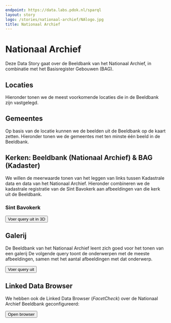 ```yaml
---
endpoint: https://data.labs.pdok.nl/sparql
layout: story
logo: /stories/nationaal-archief/NAlogo.jpg
title: Nationaal Archief
---
```


# Nationaal Archief

Deze Data Story gaat over de Beeldbank van het Nationaal Archief,
in combinatie met het Basisregister Gebouwen (BAG).

## Locaties

Hieronder tonen we de meest voorkomende locaties die in de Beeldbank
zijn vastgelegd.

<div data-query="http://127.0.0.1:4000/stories/nationaal-archief/#query=prefix+dce%3A+%3Chttp%3A%2F%2Fpurl.org%2Fdc%2Felements%2F1.1%2F%3E%0Aprefix+rdfs%3A+%3Chttp%3A%2F%2Fwww.w3.org%2F2000%2F01%2Frdf-schema%23%3E%0Aprefix+schema%3A+%3Chttp%3A%2F%2Fschema.org%2F%3E%0Aselect+%3Flocation+(count(%3Fimage)+as+%3Fn)+%7B%0A++%3Fimage+a+schema%3APhotograph.%0A++%7B%0A++++%3Fimage+schema%3AcontentLocation%2Frdfs%3Alabel+%3Flocation.%0A++%7D+union+%7B%0A++++%3Fimage+schema%3AcontentLocation+%3Flocation.%0A++++filter(isLiteral(%3Flocation))%0A++%7D%0A%7D%0Agroup+by+%3Flocation%0Aorder+by+desc(%3Fn)%0Alimit+20%0A&contentTypeConstruct=text%2Fturtle&contentTypeSelect=application%2Fsparql-results%2Bjson&endpoint=https%3A%2F%2Fdata.labs.pdok.nl%2Fsparql&requestMethod=POST&tabTitle=Query&headers=%7B%7D&outputFormat=gchart&outputSettings=%7B%22chartConfig%22%3A%7B%22options%22%3A%7B%22hAxis%22%3A%7B%22useFormatFromData%22%3Atrue%2C%22minValue%22%3Anull%2C%22maxValue%22%3Anull%2C%22viewWindow%22%3Anull%2C%22viewWindowMode%22%3Anull%7D%2C%22legacyScatterChartLabels%22%3Atrue%2C%22legend%22%3A%22right%22%2C%22vAxes%22%3A%5B%7B%22useFormatFromData%22%3Atrue%2C%22viewWindow%22%3A%7B%22max%22%3Anull%2C%22min%22%3Anull%7D%2C%22minValue%22%3Anull%2C%22maxValue%22%3Anull%7D%2C%7B%22useFormatFromData%22%3Atrue%2C%22viewWindow%22%3A%7B%22max%22%3Anull%2C%22min%22%3Anull%7D%2C%22minValue%22%3Anull%2C%22maxValue%22%3Anull%7D%5D%2C%22isStacked%22%3Afalse%2C%22booleanRole%22%3A%22certainty%22%2C%22width%22%3A600%2C%22height%22%3A371%7D%2C%22state%22%3A%7B%7D%2C%22view%22%3A%7B%22columns%22%3Anull%2C%22rows%22%3Anull%7D%2C%22isDefaultVisualization%22%3Afalse%2C%22chartType%22%3A%22ColumnChart%22%7D%2C%22motionChartState%22%3Anull%7D"
     data-query-sparql="locaties.rq"
     data-query-output="gchart">
</div>

## Gemeentes

Op basis van de locatie kunnen we de beelden uit de Beeldbank op de
kaart zetten.  Hieronder tonen we de gemeentes met ten minste één
beeld in de Beeldbank.

<div data-query
     data-query-endpoint="https://api.demo.triply.cc/datasets/kadaster/brt/services/sparql/sparql"
     data-query-sparql="gemeentes.rq"
     data-query-output="leaflet">
</div>

## Kerken: Beeldbank (Nationaal Archief) & BAG (Kadaster)

We willen de meerwaarde tonen van het leggen van links tussen
Kadastrale data en data van het Nationaal Archief.  Hieronder
combineren we de kadastrale registratie van de Sint Bavokerk aan
afbeeldingen van die kerk uit de Beeldbank.

### Sint Bavokerk

<div data-query
     data-query-output="leaflet"
     data-query-sparql="sint-bavokerk-graphdb.rq"></div>

<a href="https://nightly.yasgui.triply.cc/#query=prefix%20bag%3A%20%3Chttp%3A%2F%2Fbag.basisregistraties.overheid.nl%2Fdef%2Fbag%23%3E%0Aprefix%20dce%3A%20%3Chttp%3A%2F%2Fpurl.org%2Fdc%2Felements%2F1.1%2F%3E%0Aprefix%20geo%3A%20%3Chttp%3A%2F%2Fwww.opengis.net%2Font%2Fgeosparql%23%3E%0Aprefix%20pand%3A%20%3Chttp%3A%2F%2Fbag.basisregistraties.overheid.nl%2Fbag%2Fid%2Fpand%2F%3E%0Aprefix%20owl%3A%20%3Chttp%3A%2F%2Fwww.w3.org%2F2002%2F07%2Fowl%23%3E%0Aprefix%20rdfs%3A%20%3Chttp%3A%2F%2Fwww.w3.org%2F2000%2F01%2Frdf-schema%23%3E%0Aprefix%20schema%3A%20%3Chttp%3A%2F%2Fschema.org%2F%3E%0Aprefix%20xsd%3A%20%3Chttp%3A%2F%2Fwww.w3.org%2F2001%2FXMLSchema%23%3E%0Aselect%20%3Fshape%20%3FshapeHeight%20%3FshapeLabel%20%3FshapeName%20%7B%0A%20%20bind(40%20as%20%3FshapeHeight)%0A%20%20%7B%0A%20%20%20%20select%0A%20%20%20%20%20%20(sample(%3Ftitle)%20as%20%3Ftitle)%0A%20%20%20%20%20%20(group_concat(%3Fwidget%3Bseparator%3D'%3Chr%3E')%20as%20%3Fwidgets)%0A%20%20%20%20%7B%0A%20%20%20%20%20%20%7B%0A%20%20%20%20%20%20%20%20select%0A%20%20%20%20%20%20%20%20%20%20%3Fimage%0A%20%20%20%20%20%20%20%20%20%20(strdt(%3FdateStr%2Cxsd%3Adate)%20as%20%3Fdate)%0A%20%20%20%20%20%20%20%20%20%20%3Fdescription%0A%20%20%20%20%20%20%20%20%20%20(group_concat(distinct%20%3Fformat%3Bseparator%3D'%2C%20')%20as%20%3Fformat)%0A%20%20%20%20%20%20%20%20%20%20%3Fpand%0A%20%20%20%20%20%20%20%20%20%20(group_concat(distinct%20%3Fsubject%3Bseparator%3D'%2C%20')%20as%20%3Fsubject)%0A%20%20%20%20%20%20%20%20%20%20%3Ftitle%0A%20%20%20%20%20%20%20%20%20%20(sample(%3Furl)%20as%20%3Furl)%0A%20%20%20%20%20%20%20%20%7B%0A%20%20%20%20%20%20%20%20%20%20bind(pand%3A0392100000065734%20as%20%3Fpand)%0A%20%20%20%20%20%20%20%20%20%20%3Fimage%20dce%3Adate%20%3FdateStr%3B%0A%20%20%20%20%20%20%20%20%20%20%20%20%20%20%20%20%20dce%3Adescription%20%3Fdescription%3B%0A%20%20%20%20%20%20%20%20%20%20%20%20%20%20%20%20%20dce%3Aformat%20%3Fformat%3B%0A%20%20%20%20%20%20%20%20%20%20%20%20%20%20%20%20%20dce%3Asubject%20%3Fsubject%3B%0A%20%20%20%20%20%20%20%20%20%20%20%20%20%20%20%20%20dce%3Atitle%20%3Ftitle%3B%0A%20%20%20%20%20%20%20%20%20%20%20%20%20%20%20%20%20owl%3AsameAs%20%3Fpand%3B%0A%20%20%20%20%20%20%20%20%20%20%20%20%20%20%20%20%20schema%3AcontentLocation%20%3Flocation%3B%0A%20%20%20%20%20%20%20%20%20%20%20%20%20%20%20%20%20schema%3Athumbnail%20%3Furl.%0A%20%20%20%20%20%20%20%20%7D%0A%20%20%20%20%20%20%20%20group%20by%20%3Fimage%20%3FdateStr%20%3Fdescription%20%3Fpand%20%3Ftitle%0A%20%20%20%20%20%20%20%20order%20by%20desc(%3Fdate)%0A%20%20%20%20%20%20%7D%0A%20%20%20%20%20%20bind(concat(%0A%20%20%20%20%20%20%20%20'%3Ch5%3E'%2Cstr(%3Fdescription)%2C'%3C%2Fh5%3E'%2C%0A%20%20%20%20%20%20%20%20'%3Cfigure%3E'%2C%0A%20%20%20%20%20%20%20%20%20%20'%3Ca%20href%3D%22'%2Cstr(%3Furl)%2C'%22%20target%3D%22_blank%22%3E'%2C%0A%20%20%20%20%20%20%20%20%20%20%20%20'%3Cimg%20src%3D%22'%2Cstr(%3Furl)%2C'%22%20width%3D%22250px%22%3E'%2C%0A%20%20%20%20%20%20%20%20%20%20'%3C%2Fa%3E'%2C%0A%20%20%20%20%20%20%20%20%20%20'%3Cfigcaption%3E'%2C%0A%20%20%20%20%20%20%20%20%20%20%20%20'%3Cdl%3E'%2C%0A%20%20%20%20%20%20%20%20%20%20%20%20%20%20'%3Cdt%3EDatum%3C%2Fdt%3E%3Cdd%3E'%2Cyear(%3Fdate)%2C'-'%2Cmonth(%3Fdate)%2C'-'%2Cday(%3Fdate)%2C'%3C%2Fdd%3E'%2C%0A%20%20%20%20%20%20%20%20%20%20%20%20%20%20if(%3Fformat%3D''%2C''%2Cconcat('%3Cdt%3EFormaten%3C%2Fdt%3E%3Cdd%3E'%2Cstr(%3Fformat)%2C'%3C%2Fdd%3E'))%2C%0A%20%20%20%20%20%20%20%20%20%20%20%20%20%20if(%3Fsubject%3D''%2C''%2Cconcat('%3Cdt%3EOnderwerpen%3C%2Fdt%3E%3Cdd%3E'%2Cstr(%3Fsubject)%2C'%3C%2Fdd%3E'))%2C%0A%20%20%20%20%20%20%20%20%20%20%20%20'%3C%2Fdl%3E'%2C%0A%20%20%20%20%20%20%20%20%20%20'%3C%2Ffigcaption%3E'%2C%0A%20%20%20%20%20%20%20%20'%3C%2Ffigure%3E')%20as%20%3Fwidget)%0A%20%20%20%20%7D%0A%20%20%20%20group%20by%20%3Fpand%0A%20%20%7D%0A%20%20bind(pand%3A0392100000065734%20as%20%3Fpand)%0A%20%20service%20%3Chttps%3A%2F%2Fdata.pdok.nl%2Fsparql%3E%20%7B%0A%20%20%20%20%3Fpand%20geo%3AhasGeometry%2Fgeo%3AasWKT%20%3Fshape%3B%0A%20%20%20%20%20%20%20%20%20%20bag%3Aidentificatiecode%20%3FpandId.%0A%20%20%20%20%3Fverblijfsobject%20bag%3Ahoofdadres%20%3Fnummeraanduiding%3B%0A%20%20%20%20%20%20%20%20%20%20%20%20%20%20%20%20%20%20%20%20%20bag%3Apandrelatering%20%3Fpand.%0A%20%20%20%20%3FopenbareRuimte%20bag%3AnaamOpenbareRuimte%20%3FopenbareRuimteNaam%3B%0A%20%20%20%20%20%20%20%20%20%20%20%20%20%20%20%20%20%20%20%20bag%3AbijbehorendeWoonplaats%20%3Fwoonplaats.%0A%20%20%20%20%3Fwoonplaats%20rdfs%3Alabel%20%3FwoonplaatsNaam.%0A%20%20%20%20%3Fnummeraanduiding%20bag%3AbijbehorendeOpenbareRuimte%20%3FopenbareRuimte%3B%0A%20%20%20%20%20%20%20%20%20%20%20%20%20%20%20%20%20%20%20%20%20%20bag%3Ahuisnummer%20%3Fhuisnummer%3B%0A%20%20%20%20%20%20%20%20%20%20%20%20%20%20%20%20%20%20%20%20%20%20bag%3Apostcode%20%3Fzipcode.%0A%20%20%7D%0A%20%20bind(concat('%E2%9B%AA%20'%2Cstr(%3FopenbareRuimteNaam)%2C'%20'%2Cstr(%3Fhuisnummer)%2C'%2C%20'%2Cstr(%3FwoonplaatsNaam))%20as%20%3FshapeName)%0A%20%20bind(concat(%0A%20%20%20%20'%3Ccenter%3E%3Ch1%3E%E2%9B%AA%20%3Ca%20href%3D%22'%2Cstr(%3Fpand)%2C'%22%3E'%2Cstr(%3FopenbareRuimteNaam)%2C'%20'%2Cstr(%3Fhuisnummer)%2C'%2C%20'%2Cstr(%3FwoonplaatsNaam)%2C'%3C%2Fa%3E%3C%2Fh1%3E%3C%2Fcenter%3E'%2C%0A%20%20%20%20'%3Ch2%3ELinks%20uit%20PDOK%20hub%3C%2Fh2%3E'%2C%0A%20%20%20%20'%3Cul%3E'%2C%0A%20%20%20%20%20%20'%3Cli%3E%3Cb%3EBAG%3C%2Fb%3E%3A%20%3Ca%20href%3D%22'%2Cstr(%3Fpand)%2C'%22%3E'%2Cstr(%3FpandId)%2C'%3C%2Fa%3E%3C%2Fli%3E'%2C%0A%20%20%20%20%20%20'%3Cli%3E%3Cb%3ERCE%3C%2Fb%3E%3A%20%3Ca%20href%3D%22https%3A%2F%2Fcultureelerfgoed.nl%2Fmonumenten%2F19264%22%3E19264%3C%2Fa%3E%3C%2Fli%3E'%2C%0A%20%20%20%20%20%20'%3Cli%3E%3Cb%3EWikidata%3C%2Fb%3E%3A%20%3Ca%20href%3D%22http%3A%2F%2Fwww.wikidata.org%2Fentity%2FQ1545193%22%3EQ1545193%3C%2Fa%3E%3C%2Fli%3E'%2C%0A%20%20%20%20'%3C%2Ful%3E'%2C%0A%20%20%20%20'%3Ch2%3EAfbeeldingen%20van%20Nationaal%20Archief%3C%2Fh2%3E'%2C%0A%20%20%20%20%3Fwidgets%0A%20%20)%20as%20%3FshapeLabel)%0A%7D%0Alimit%201%0A&endpoint=https%3A%2F%2Fapi.demo.triply.cc%2Fdatasets%2Fnationaal-archief%2Fbeeldbank%2Fservices%2Fsparql%2Fsparql&requestMethod=POST&tabTitle=Query%208&headers=%7B%7D&contentTypeConstruct=text%2Fturtle%2C*%2F*%3Bq%3D0.9&contentTypeSelect=application%2Fsparql-results%2Bjson%2C*%2F*%3Bq%3D0.9&outputFormat=geo3d" target="_blank">
  <button>Voer query uit in 3D</button>
</a>

## Galerij

De Beeldbank van het Nationaal Archief leent zich goed voor het tonen
van een galerij  De volgende query toont de onderwerpen met de
meeste afbeeldingen, samen met het aantal afbeeldingen met dat
onderwerp.

<a href="https://nightly.yasgui.triply.cc/#query=prefix%20dce%3A%20%3Chttp%3A%2F%2Fpurl.org%2Fdc%2Felements%2F1.1%2F%3E%0Aprefix%20schema%3A%20%3Chttp%3A%2F%2Fschema.org%2F%3E%0Aprefix%20xsd%3A%20%3Chttp%3A%2F%2Fwww.w3.org%2F2001%2FXMLSchema%23%3E%0Aselect%20%3Fwidget%20%3Fn%20%7B%0A%20%20%7B%0A%20%20%20%20select%20%3Fsubject%20(sample(%3Furl)%20as%20%3Furl)%20(count(%3Fimage)%20as%20%3Fn)%20%7B%0A%20%20%20%20%20%20%3Fimage%20a%20schema%3APhotograph%3B%0A%20%20%20%20%20%20%20%20dce%3Asubject%20%3Fsubject%3B%0A%20%20%20%20%20%20%20%20schema%3Athumbnail%20%3Furl.%0A%20%20%20%20%7D%0A%20%20%20%20group%20by%20%3Fsubject%0A%20%20%20%20order%20by%20desc(%3Fn)%0A%20%20%7D%0A%20%20bind(concat(%0A%20%20%20%20'%3Cdiv%20style%3D%22position%3A%20relative%3B%22%3E'%2C%0A%20%20%20%20'%3Cimg%20src%3D%22'%2Cstr(%3Furl)%2C'%22%20style%3D%22max-width%3A%20325px%3B%22%3E'%2C%0A%20%20%20%20'%3Ch2%20style%3D%22position%3A%20absolute%3B%20bottom%3A%20-11px%3B%20left%3A%200%3B%20width%3A%20100%25%3B%22%3E'%2C%0A%20%20%20%20'%3Cspan%20style%3D%22color%3A%20white%3B%20font%3A%20bold%2024px%2F45px%20Helvetica%2C%20Sans-Serif%3B%20letter-spacing%3A%20-1px%3B%20background%3A%20rgb(0%2C%200%2C%200)%3B%20background%3A%20rgba(0%2C%200%2C%200%2C%200.7)%3B%20padding%3A%2010px%3B%22%3E'%2C%0A%20%20%20%20str(%3Fsubject)%2C'%3Cbr%3E%3Cspan%20style%3D%22padding%3A0%205px%3B%22%3E%3C%2Fspan%3E'%2C%0A%20%20%20%20replace(%3Fn%2C'%5B0-9%5D(%3F%3D(%3F%3A%5B0-9%5D%7B3%7D)%2B(%3F!%5B0-9%5D))'%2C'%240.')%2C%0A%20%20%20%20'%20afbeeldingen%3C%2Fspan%3E%3C%2Fh2%3E%3C%2Fdiv%3E')%20as%20%3Fwidget)%0A%7D%0Alimit%2025%0A&endpoint=https%3A%2F%2Fapi.demo.triply.cc%2Fdatasets%2Fnationaal-archief%2Fbeeldbank%2Fservices%2Fsparql%2Fsparql&requestMethod=POST&tabTitle=Query%208&headers=%7B%7D&contentTypeConstruct=text%2Fturtle%2C*%2F*%3Bq%3D0.9&contentTypeSelect=application%2Fsparql-results%2Bjson%2C*%2F*%3Bq%3D0.9&outputFormat=gallery" target="_blank">
  <button>Voer query uit</button>
</a>

## Linked Data Browser

We hebben ook de Linked Data Browser (<em>FacetCheck</em>) over de
Nationaal Archief Beeldbank geconfigureerd:

<a href="https://data.labs.pdok.nl/presentations/nationaal-archief/" target="_blank">
  <button>Open browser</button>
</a>
